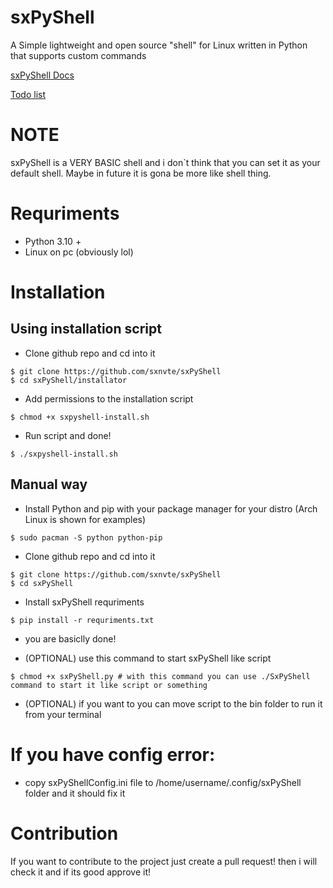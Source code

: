 # sxPyShell

A Simple lightweight and open source "shell" for Linux written in Python that supports custom commands

[sxPyShell Docs](https://sxnvte.gitbook.io/sxpyshell/)
 
[Todo list](https://github.com/users/sxnvte/projects/3)
# NOTE
sxPyShell is a VERY BASIC shell and i don`t think that you can set it as your default shell. Maybe in future it is gona be more like shell thing.

# Requriments

- Python 3.10 +
- Linux on pc (obviously lol)

# Installation

## Using installation script

- Clone github repo and cd into it

```shell
$ git clone https://github.com/sxnvte/sxPyShell 
$ cd sxPyShell/installator
```

- Add permissions to the installation script

```shell
$ chmod +x sxpyshell-install.sh
```

- Run script and done!

```shell
$ ./sxpyshell-install.sh
```

## Manual way

- Install Python and pip with your package manager for your distro (Arch Linux is shown for examples)


```shell
$ sudo pacman -S python python-pip
```

- Clone github repo and cd into it

```shell
$ git clone https://github.com/sxnvte/sxPyShell 
$ cd sxPyShell
```


- Install sxPyShell requriments

```shell
$ pip install -r requriments.txt
```

- you are basiclly done! 

- (OPTIONAL) use this command to start sxPyShell like script

```shell
$ chmod +x sxPyShell.py # with this command you can use ./SxPyShell command to start it like script or something
```

- (OPTIONAL) if you want to you can move script to the bin folder to run it from your terminal

# If you have config error:
- copy sxPyShellConfig.ini file to /home/username/.config/sxPyShell folder and it should fix it

# Contribution
If you want to contribute to the project just create a pull request! then i will check it and if its good approve it!

